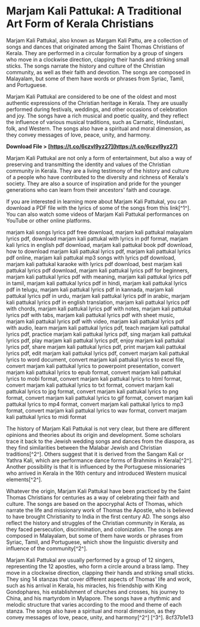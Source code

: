 # Marjam Kali Pattukal: A Traditional Art Form of Kerala Christians
 
Marjam Kali Pattukal, also known as Margam Kali Pattu, are a collection of songs and dances that originated among the Saint Thomas Christians of Kerala. They are performed in a circular formation by a group of singers who move in a clockwise direction, clapping their hands and striking small sticks. The songs narrate the history and culture of the Christian community, as well as their faith and devotion. The songs are composed in Malayalam, but some of them have words or phrases from Syriac, Tamil, and Portuguese.
 
Marjam Kali Pattukal are considered to be one of the oldest and most authentic expressions of the Christian heritage in Kerala. They are usually performed during festivals, weddings, and other occasions of celebration and joy. The songs have a rich musical and poetic quality, and they reflect the influence of various musical traditions, such as Carnatic, Hindustani, folk, and Western. The songs also have a spiritual and moral dimension, as they convey messages of love, peace, unity, and harmony.
 
**Download File > [https://t.co/6czvI9yz27](https://t.co/6czvI9yz27)**


 
Marjam Kali Pattukal are not only a form of entertainment, but also a way of preserving and transmitting the identity and values of the Christian community in Kerala. They are a living testimony of the history and culture of a people who have contributed to the diversity and richness of Kerala's society. They are also a source of inspiration and pride for the younger generations who can learn from their ancestors' faith and courage.
 
If you are interested in learning more about Marjam Kali Pattukal, you can download a PDF file with the lyrics of some of the songs from this link[^1^]. You can also watch some videos of Marjam Kali Pattukal performances on YouTube or other online platforms.
 
marjam kali songs lyrics pdf free download,  marjam kali pattukal malayalam lyrics pdf,  download marjam kali pattukal with lyrics in pdf format,  marjam kali lyrics in english pdf download,  marjam kali pattukal book pdf download,  how to download marjam kali pattukal lyrics pdf,  marjam kali pattukal lyrics pdf online,  marjam kali pattukal mp3 songs with lyrics pdf download,  marjam kali pattukal karaoke with lyrics pdf download,  best marjam kali pattukal lyrics pdf download,  marjam kali pattukal lyrics pdf for beginners,  marjam kali pattukal lyrics pdf with meaning,  marjam kali pattukal lyrics pdf in tamil,  marjam kali pattukal lyrics pdf in hindi,  marjam kali pattukal lyrics pdf in telugu,  marjam kali pattukal lyrics pdf in kannada,  marjam kali pattukal lyrics pdf in urdu,  marjam kali pattukal lyrics pdf in arabic,  marjam kali pattukal lyrics pdf in english translation,  marjam kali pattukal lyrics pdf with chords,  marjam kali pattukal lyrics pdf with notes,  marjam kali pattukal lyrics pdf with tabs,  marjam kali pattukal lyrics pdf with sheet music,  marjam kali pattukal lyrics pdf with video,  marjam kali pattukal lyrics pdf with audio,  learn marjam kali pattukal lyrics pdf,  teach marjam kali pattukal lyrics pdf,  practice marjam kali pattukal lyrics pdf,  sing marjam kali pattukal lyrics pdf,  play marjam kali pattukal lyrics pdf,  enjoy marjam kali pattukal lyrics pdf,  share marjam kali pattukal lyrics pdf,  print marjam kali pattukal lyrics pdf,  edit marjam kali pattukal lyrics pdf,  convert marjam kali pattukal lyrics to word document,  convert marjam kali pattukal lyrics to excel file,  convert marjam kali pattukal lyrics to powerpoint presentation,  convert marjam kali pattukal lyrics to epub format,  convert marjam kali pattukal lyrics to mobi format,  convert marjam kali pattukal lyrics to html format,  convert marjam kali pattukal lyrics to txt format,  convert marjam kali pattukal lyrics to jpg format,  convert marjam kali pattukal lyrics to png format,  convert marjam kali pattukal lyrics to gif format,  convert marjam kali pattukal lyrics to mp4 format,  convert marjam kali pattukal lyrics to mp3 format,  convert marjam kali pattukal lyrics to wav format,  convert marjam kali pattukal lyrics to midi format

The history of Marjam Kali Pattukal is not very clear, but there are different opinions and theories about its origin and development. Some scholars trace it back to the Jewish wedding songs and dances from the diaspora, as they find similarities between the Malabar Jewish and Christian traditions[^2^]. Others suggest that it is derived from the Sangam Kali or Yathra Kali, which are performance dance forms of Brahmins in Kerala[^2^]. Another possibility is that it is influenced by the Portuguese missionaries who arrived in Kerala in the 16th century and introduced Western musical elements[^2^].
 
Whatever the origin, Marjam Kali Pattukal have been practiced by the Saint Thomas Christians for centuries as a way of celebrating their faith and culture. The songs are based on the apocryphal Acts of Thomas, which narrate the life and missionary work of Thomas the Apostle, who is believed to have brought Christianity to India in the first century AD. The songs also reflect the history and struggles of the Christian community in Kerala, as they faced persecution, discrimination, and colonization. The songs are composed in Malayalam, but some of them have words or phrases from Syriac, Tamil, and Portuguese, which show the linguistic diversity and influence of the community[^2^].
 
Marjam Kali Pattukal are usually performed by a group of 12 singers, representing the 12 apostles, who form a circle around a brass lamp. They move in a clockwise direction, clapping their hands and striking small sticks. They sing 14 stanzas that cover different aspects of Thomas' life and work, such as his arrival in Kerala, his miracles, his friendship with King Gondophares, his establishment of churches and crosses, his journey to China, and his martyrdom in Mylapore. The songs have a rhythmic and melodic structure that varies according to the mood and theme of each stanza. The songs also have a spiritual and moral dimension, as they convey messages of love, peace, unity, and harmony[^2^] [^3^].
 8cf37b1e13
 
